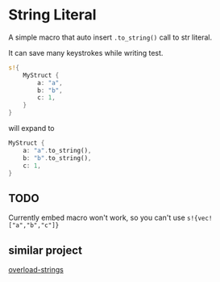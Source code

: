 # String Literal

A simple macro that auto insert `.to_string()` call to str literal.

It can save many keystrokes while writing test.

```rust
s!{
    MyStruct {
        a: "a",
        b: "b",
        c: 1,
    }
}
```

will expand to

```rust
MyStruct {
    a: "a".to_string(),
    b: "b".to_string(),
    c: 1,
}
```

## TODO

Currently embed macro won't work, so you can't use `s!{vec!["a","b","c"]}`

## similar project

[overload-strings](https://lib.rs/crates/overload-strings)
